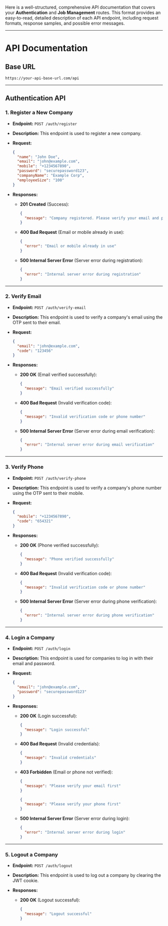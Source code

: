 Here is a well-structured, comprehensive API documentation that covers your **Authentication** and **Job Management** routes. This format provides an easy-to-read, detailed description of each API endpoint, including request formats, response samples, and possible error messages.

---

# **API Documentation**

## **Base URL**

```
https://your-api-base-url.com/api
```

---

## **Authentication API**

### 1. **Register a New Company**

- **Endpoint:** `POST /auth/register`
  
- **Description:** This endpoint is used to register a new company.

- **Request:**

  ```json
  {
    "name": "John Doe",
    "email": "john@example.com",
    "mobile": "+1234567890",
    "password": "securepassword123",
    "companyName": "Example Corp",
    "employeeSize": "100"
  }
  ```

- **Responses:**

  - **201 Created** (Success):
    ```json
    {
      "message": "Company registered. Please verify your email and phone."
    }
    ```

  - **400 Bad Request** (Email or mobile already in use):
    ```json
    {
      "error": "Email or mobile already in use"
    }
    ```

  - **500 Internal Server Error** (Server error during registration):
    ```json
    {
      "error": "Internal server error during registration"
    }
    ```

---

### 2. **Verify Email**

- **Endpoint:** `POST /auth/verify-email`

- **Description:** This endpoint is used to verify a company's email using the OTP sent to their email.

- **Request:**

  ```json
  {
    "email": "john@example.com",
    "code": "123456"
  }
  ```

- **Responses:**

  - **200 OK** (Email verified successfully):
    ```json
    {
      "message": "Email verified successfully"
    }
    ```

  - **400 Bad Request** (Invalid verification code):
    ```json
    {
      "message": "Invalid verification code or phone number"
    }
    ```

  - **500 Internal Server Error** (Server error during email verification):
    ```json
    {
      "error": "Internal server error during email verification"
    }
    ```

---

### 3. **Verify Phone**

- **Endpoint:** `POST /auth/verify-phone`

- **Description:** This endpoint is used to verify a company's phone number using the OTP sent to their mobile.

- **Request:**

  ```json
  {
    "mobile": "+1234567890",
    "code": "654321"
  }
  ```

- **Responses:**

  - **200 OK** (Phone verified successfully):
    ```json
    {
      "message": "Phone verified successfully"
    }
    ```

  - **400 Bad Request** (Invalid verification code):
    ```json
    {
      "message": "Invalid verification code or phone number"
    }
    ```

  - **500 Internal Server Error** (Server error during phone verification):
    ```json
    {
      "error": "Internal server error during phone verification"
    }
    ```

---

### 4. **Login a Company**

- **Endpoint:** `POST /auth/login`

- **Description:** This endpoint is used for companies to log in with their email and password.

- **Request:**

  ```json
  {
    "email": "john@example.com",
    "password": "securepassword123"
  }
  ```

- **Responses:**

  - **200 OK** (Login successful):
    ```json
    {
      "message": "Login successful"
    }
    ```

  - **400 Bad Request** (Invalid credentials):
    ```json
    {
      "message": "Invalid credentials"
    }
    ```

  - **403 Forbidden** (Email or phone not verified):
    ```json
    {
      "message": "Please verify your email first"
    }
    ```

    ```json
    {
      "message": "Please verify your phone first"
    }
    ```

  - **500 Internal Server Error** (Server error during login):
    ```json
    {
      "error": "Internal server error during login"
    }
    ```

---

### 5. **Logout a Company**

- **Endpoint:** `POST /auth/logout`

- **Description:** This endpoint is used to log out a company by clearing the JWT cookie.

- **Responses:**

  - **200 OK** (Logout successful):
    ```json
    {
      "message": "Logout successful"
    }
    ```
